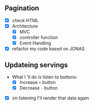 ## Pagination

- [x] check HTML
- [x] Architecture
  - [x] MVC
  - [x] controller function
  - [x] Event Handling
- [x] refactor my code based on JONAS

## Updateing servings

- What I 'll do is listen to buttons:
  - [x] Increase `+` button
  - [x] Decrease `-` button
- [x] on listening I'll render that data again
